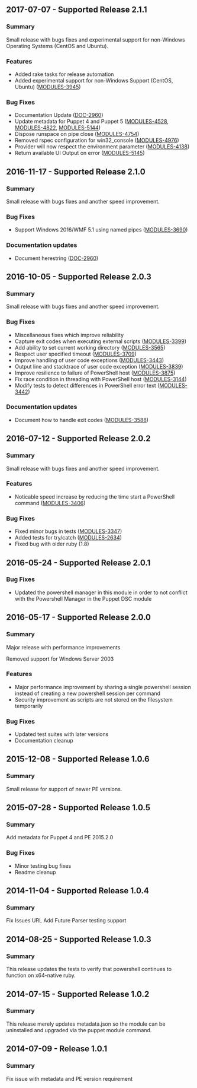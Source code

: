 ## 2017-07-07 - Supported Release 2.1.1

### Summary

Small release with bugs fixes and experimental support for non-Windows Operating Systems (CentOS and Ubuntu).

### Features

- Added rake tasks for release automation
- Added experimental support for non-Windows Support (CentOS, Ubuntu) ([MODULES-3945](https://tickets.puppetlabs.com/browse/MODULES-3945))

### Bug Fixes

- Documentation Update ([DOC-2960](https://tickets.puppetlabs.com/browse/DOC-2960))
- Update metadata for Puppet 4 and Puppet 5 ([MODULES-4528](https://tickets.puppetlabs.com/browse/MODULES-4528), [MODULES-4822](https://tickets.puppetlabs.com/browse/MODULES-4822), [MODULES-5144](https://tickets.puppetlabs.com/browse/MODULES-5144))
- Dispose runspace on pipe close ([MODULES-4754](https://tickets.puppetlabs.com/browse/MODULES-4754))
- Removed rspec configuration for win32_console ([MODULES-4976](https://tickets.puppetlabs.com/browse/MODULES-4976))
- Provider will now respect the environment parameter ([MODULES-4138](https://tickets.puppetlabs.com/browse/MODULES-4138))
- Return available UI Output on error ([MODULES-5145](https://tickets.puppetlabs.com/browse/MODULES-5145))

## 2016-11-17 - Supported Release 2.1.0

### Summary

Small release with bugs fixes and another speed improvement.

### Bug Fixes

- Support Windows 2016/WMF 5.1 using named pipes ([MODULES-3690](https://tickets.puppetlabs.com/browse/MODULES-3690))

### Documentation updates

- Document herestring ([DOC-2960](https://tickets.puppetlabs.com/browse/DOC-2960))

## 2016-10-05 - Supported Release 2.0.3

### Summary

Small release with bugs fixes and another speed improvement.

### Bug Fixes

- Miscellaneous fixes which improve reliability
- Capture exit codes when executing external scripts ([MODULES-3399](https://tickets.puppetlabs.com/browse/MODULES-3399))
- Add ability to set current working directory ([MODULES-3565](https://tickets.puppetlabs.com/browse/MODULES-3565))
- Respect user specified timeout ([MODULES-3709](https://tickets.puppetlabs.com/browse/MODULES-3709))
- Improve handling of user code exceptions ([MODULES-3443](https://tickets.puppetlabs.com/browse/MODULES-3443))
- Output line and stacktrace of user code exception ([MODULES-3839](https://tickets.puppetlabs.com/browse/MODULES-3839))
- Improve resilience to failure of PowerShell host ([MODULES-3875](https://tickets.puppetlabs.com/browse/MODULES-3875))
- Fix race condition in threading with PowerShell host ([MODULES-3144](https://tickets.puppetlabs.com/browse/MODULES-3144))
- Modify tests to detect differences in PowerShell error text ([MODULES-3442](https://tickets.puppetlabs.com/browse/MODULES-3442))

### Documentation updates

- Document how to handle exit codes ([MODULES-3588](https://tickets.puppetlabs.com/browse/MODULES-3588))

## 2016-07-12 - Supported Release 2.0.2

### Summary

Small release with bugs fixes and another speed improvement.

### Features

- Noticable speed increase by reducing the time start a PowerShell command ([MODULES-3406](https://tickets.puppetlabs.com/browse/MODULES-3406))

### Bug Fixes

- Fixed minor bugs in tests ([MODULES-3347](https://tickets.puppetlabs.com/browse/MODULES-3347))
- Added tests for try/catch ([MODULES-2634](https://tickets.puppetlabs.com/browse/MODULES-2634))
- Fixed bug with older ruby (1.8)

## 2016-05-24 - Supported Release 2.0.1

### Bug Fixes

- Updated the powershell manager in this module in order to not conflict with the Powershell Manager in the Puppet DSC module

## 2016-05-17 - Supported Release 2.0.0

### Summary

Major release with performance improvements

Removed support for Windows Server 2003

### Features

- Major performance improvement by sharing a single powershell session instead of creating a new powershell session per command
- Security improvement as scripts are not stored on the filesystem temporarily

### Bug Fixes

- Updated test suites with later versions
- Documentation cleanup

## 2015-12-08 - Supported Release 1.0.6

### Summary

Small release for support of newer PE versions.

## 2015-07-28 - Supported Release 1.0.5

### Summary

Add metadata for Puppet 4 and PE 2015.2.0

### Bug Fixes

- Minor testing bug fixes
- Readme cleanup

## 2014-11-04 - Supported Release 1.0.4

### Summary

Fix Issues URL
Add Future Parser testing support

## 2014-08-25 - Supported Release 1.0.3

### Summary

This release updates the tests to verify that powershell continues to function on x64-native ruby.

## 2014-07-15 - Supported Release 1.0.2

### Summary

This release merely updates metadata.json so the module can be uninstalled and
upgraded via the puppet module command.

## 2014-07-09 - Release 1.0.1

### Summary

Fix issue with metadata and PE version requirement
